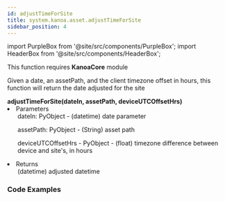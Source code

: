 ```yaml
---
id: adjustTimeForSite
title: system.kanoa.asset.adjustTimeForSite
sidebar_position: 4
---
```

import PurpleBox from '@site/src/components/PurpleBox';
import HeaderBox from '@site/src/components/HeaderBox';


<PurpleBox>This function requires <b>KanoaCore</b> module</PurpleBox>

<HeaderBox header="Description">Given a date, an assetPath, and the client timezone offset in hours, this function will return the date adjusted for the site</HeaderBox>

<HeaderBox header="Syntax">
    <b>adjustTimeForSite(dateIn, assetPath, deviceUTCOffsetHrs) </b>
    <li> Parameters <br />
        <ul>dateIn: PyObject - (datetime) date parameter  <br /> </ul>
        <ul>assetPath: PyObject - (String) asset path <br /> </ul>
        <ul>deviceUTCOffsetHrs - PyObject - (float) timezone difference between device and site's, in hours<br /> </ul>
    </li>
    <li> Returns <br />
        <ul>(datetime) adjusted datetime <br /> </ul>
    </li>
</HeaderBox>

### Code Examples

```py


```